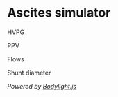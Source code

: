 # Ascites simulator


<bdl-fmi id="idfmi" mode="oneshot" src="Lymphatics_0Hemodynamics_0Experiments_0HVPGShuntsComparison.js" fminame="Lymphatics_0Hemodynamics_0Experiments_0HVPGShuntsComparison" tolerance="0.000001" starttime="0" fstepsize="1" stoptime="30" guid="{9dba4a4b-729a-40d8-8c81-0bd98c12ce55}" valuereferences="905969715,905969733,905969714,905969765,905969776,905969768,905969767,100663313" valuelabels="ascites_NoShunts.HVPG,ascites_Shunts.HVPG,ascites_NoShunts.PPV,ascites_Shunts.PPV,ascites_Shunts.shunt.d,ascites_Shunts.Q_shunt,ascites_Shunts.Q_liver,ascites_NoShunts.Q_liver" inputs="id1,16777243,7.5006e-09,1,t;id2,16777270,1.6666666666667e-05,1,t" inputlabels="ascites_Shunts.shunt.Comp;Inflow" eventlisten="change"></bdl-fmi>

<bdl-range id="id1" title="Remodeling sensitivity" min="0.1" max="5" default="1" step="0.1"></bdl-range>

<bdl-range id="id2" title="Inflow" min="0.7" max="1.3" default="1" step="0.02"></bdl-range>

<div class="w3-row">
<div class="w3-half">
HVPG

<bdl-chartjs-time width="400" height="400" fromid="idfmi" labels="ascites no shunts,ascites shunts,ascites shuntstiff" initialdata="0, 1" refindex="0" refvalues="2" ylabel="HVPG (mmHg)" xlabel="Liver resistance (mmHg.min/L)" showLine="false" convertors="1,133.32;1,133.32" min="0" max="35"></bdl-chartjs-time>

</div>
<div class="w3-half">
PPV

<bdl-chartjs-time width="400" height="400" fromid="idfmi" labels="ascites no shunts,ascites shunts,ascites shuntstiff" initialdata="0, 1, 2" refindex="2" refvalues="2" ylabel="PPV (mmHg)" xlabel="Liver resistance (mmHg.min/L)" convertors="1,133.32;1,133.32;1,133.32" min=0 max=70></bdl-chartjs-time>

</div>
</div>

<div class="w3-row">
<div class="w3-half">
Flows

<bdl-chartjs-time width="400" height="400" fromid="idfmi" labels="Shunts, Liver, Total inflow" initialdata="0, 1" refindex="5" refvalues="3" ylabel="Flow (L/min)" xlabel="Liver resistance (mmHg.min/L)" showLine="false" convertors="6e4,1;6e4,1;6e4,1" min="0" max="1.3"></bdl-chartjs-time>

</div>
<div class="w3-half">
Shunt diameter

<bdl-chartjs-time width="400" height="400" fromid="idfmi"  initialdata="0," refindex="4" refvalues="1" ylabel="Diameter(mm)" xlabel="Liver resistance (mmHg.min/L)" convertors="1000,1" min="0" max="6"></bdl-chartjs-time>

</div>
</div>

*Powered by [Bodylight.js](https://bodylight.physiome.cz/)*
